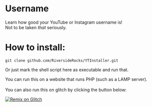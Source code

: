 # Username

Learn how good your YouTube or Instagram username is!
<br>
Not to be taken _that_ seriously.

# How to install:

`git clone github.com/RiversideRocks/YTInstaller.git`

Or just mark the shell script here as executable and run that.

You can run this on a website that runs PHP (such as a LAMP server).
<br>
<br>
You can also run this on glitch by clicking the button below:

[![Remix on Glitch](https://cdn.glitch.com/2703baf2-b643-4da7-ab91-7ee2a2d00b5b%2Fremix-button.svg)](https://glitch.com/edit/#!/import/github/RiversideRocks/YTUsername)
